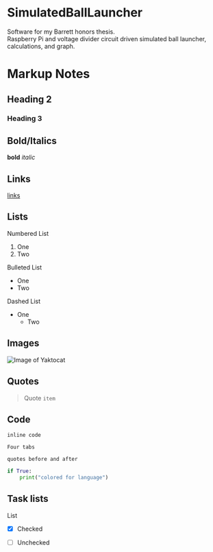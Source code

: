 # SimulatedBallLauncher
Software for my Barrett honors thesis. \
Raspberry Pi and voltage divider circuit driven simulated ball launcher, calculations, and graph.



# Markup Notes
## Heading 2
### Heading 3

## Bold/Italics
**bold**
*italic*

## Links
[links](http://google.com)

## Lists
Numbered List
1. One
2. Two

Bulleted List
* One
* Two

Dashed List
- One
  - Two

## Images
![Image of Yaktocat](https://octodex.github.com/images/yaktocat.png)

## Quotes
> Quote
`item`

## Code
`inline code`

    Four tabs
```
quotes before and after
```

```python
if True:
    print("colored for language")
```

## Task lists

List
- [x] Checked
- [ ] Unchecked


